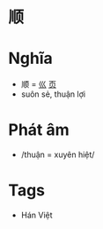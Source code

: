 # 顺

# Nghĩa
* 顺 = [巛](巛.md) [页](页.md)
* suôn sẻ, thuận lợi

# Phát âm
* /thuận = xuyên hiệt/

# Tags
* Hán Việt

<script>window.HANZI_FIELD='顺';</script>
